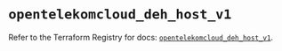 # `opentelekomcloud_deh_host_v1`

Refer to the Terraform Registry for docs: [`opentelekomcloud_deh_host_v1`](https://registry.terraform.io/providers/opentelekomcloud/opentelekomcloud/1.36.28/docs/resources/deh_host_v1).
